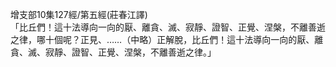 增支部10集127經/第五經(莊春江譯)  
「比丘們！這十法導向一向的厭、離貪、滅、寂靜、證智、正覺、涅槃，不離善逝之律，哪十個呢？正見、……（中略）正解脫，比丘們！這十法導向一向的厭、離貪、滅、寂靜、證智、正覺、涅槃，不離善逝之律。」  
  
  

